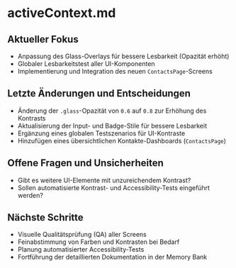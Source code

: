 # activeContext.md

## Aktueller Fokus
- Anpassung des Glass-Overlays für bessere Lesbarkeit (Opazität erhöht)
- Globaler Lesbarkeitstest aller UI-Komponenten
- Implementierung und Integration des neuen `ContactsPage`-Screens

## Letzte Änderungen und Entscheidungen
- Änderung der `.glass`-Opazität von `0.6` auf `0.8` zur Erhöhung des Kontrasts
- Aktualisierung der Input- und Badge-Stile für bessere Lesbarkeit
- Ergänzung eines globalen Testszenarios für UI-Kontraste
- Hinzufügen eines übersichtlichen Kontakte-Dashboards (`ContactsPage`)

## Offene Fragen und Unsicherheiten
- Gibt es weitere UI-Elemente mit unzureichendem Kontrast?
- Sollen automatisierte Kontrast- und Accessibility-Tests eingeführt werden?

## Nächste Schritte
- Visuelle Qualitätsprüfung (QA) aller Screens
- Feinabstimmung von Farben und Kontrasten bei Bedarf
- Planung automatisierter Accessibility-Tests
- Fortführung der detaillierten Dokumentation in der Memory Bank
